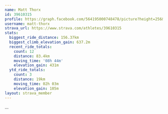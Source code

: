 ```yaml
---
name: Matt Thorx
id: 39610315
profile: https://graph.facebook.com/564195000748478/picture?height=256&width=256
username: matt-thorx
strava_url: https://www.strava.com/athletes/39610315
stats:
  biggest_ride_distance: 156.37km
  biggest_climb_elevation_gain: 637.2m
  recent_ride_totals:
    count: 12
    distance: 83.4km
    moving_time: '08h 44m'
    elevation_gain: 431m
  ytd_ride_totals:
    count: 3
    distance: 19km
    moving_time: 02h 03m
    elevation_gain: 105m
layout: strava_member
--- 
```

...
